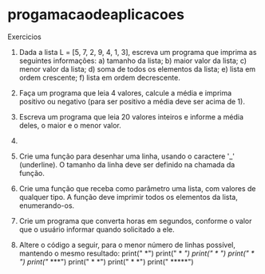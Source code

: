 # progamacaodeaplicacoes
Exercicios

1. Dada a lista L = [5, 7, 2, 9, 4, 1, 3], escreva um programa que imprima as seguintes informações:
a) tamanho da lista;
b) maior valor da lista;
c) menor valor da lista;
d) soma de todos os elementos da lista;
e) lista em ordem crescente;
f) lista em ordem decrescente.

2. Faça um programa que leia 4 valores, calcule a média e imprima positivo ou negativo (para ser positivo
a média deve ser acima de 1).

3. Escreva um programa que leia 20 valores inteiros e informe a média deles, o maior e o menor valor.
4. 
5. Crie uma função para desenhar uma linha, usando o caractere '_' (underline). O tamanho da linha deve
ser definido na chamada da função.

5. Crie uma função que receba como parâmetro uma lista, com valores de qualquer tipo. A função deve
imprimir todos os elementos da lista, enumerando-os.

6. Crie um programa que converta horas em segundos, conforme o valor que o usuário informar quando
solicitado a ele.

7. Altere o código a seguir, para o menor número de linhas possível, mantendo o mesmo resultado:
print(" *")
print(" * *")
print(" * *")
print(" * *")
print("*** ***")
print(" * *")
print(" * *")
print(" *****")
